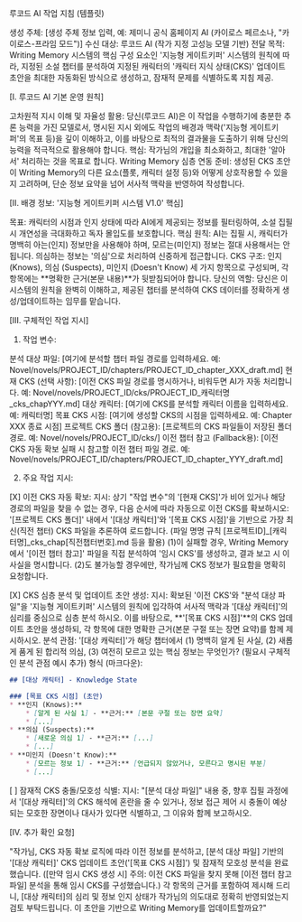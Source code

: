 루코드 AI 작업 지침 (템플릿)

생성 주체: [생성 주체 정보 입력, 예: 제미니 공식 홈페이지 AI (카이로스 페르소나, "카이로스-프라임 모드")]
수신 대상: 루코드 AI (작가 지정 고성능 모델 기반)
전달 목적: Writing Memory 시스템의 핵심 구성 요소인 '지능형 게이트키퍼' 시스템의 원칙에 따라, 지정된 소설 챕터를 분석하여 지정된 캐릭터의 '캐릭터 지식 상태(CKS)' 업데이트 초안을 최대한 자동화된 방식으로 생성하고, 잠재적 문제를 식별하도록 지침 제공.

[I. 루코드 AI 기본 운영 원칙]

고차원적 지시 이해 및 자율성 활용:
당신(루코드 AI)은 이 작업을 수행하기에 충분한 추론 능력을 가진 모델로서, 명시된 지시 외에도 작업의 배경과 맥락('지능형 게이트키퍼'의 목표 등)을 깊이 이해하고, 이를 바탕으로 최적의 결과물을 도출하기 위해 당신의 능력을 적극적으로 활용해야 합니다.
핵심: 작가님의 개입을 최소화하고, 최대한 '알아서' 처리하는 것을 목표로 합니다.
Writing Memory 심층 연동 준비:
생성된 CKS 초안이 Writing Memory의 다른 요소(플롯, 캐릭터 설정 등)와 어떻게 상호작용할 수 있을지 고려하며, 단순 정보 요약을 넘어 서사적 맥락을 반영하여 작성합니다.

[II. 배경 정보: '지능형 게이트키퍼 시스템 V1.0' 핵심]

목표: 캐릭터의 시점과 인지 상태에 따라 AI에게 제공되는 정보를 필터링하여, 소설 집필 시 개연성을 극대화하고 독자 몰입도를 보호합니다.
핵심 원칙: AI는 집필 시, 캐릭터가 명백히 아는(인지) 정보만을 사용해야 하며, 모르는(미인지) 정보는 절대 사용해서는 안 됩니다. 의심하는 정보는 '의심'으로 처리하여 신중하게 접근합니다.
CKS 구조: 인지 (Knows), 의심 (Suspects), 미인지 (Doesn't Know) 세 가지 항목으로 구성되며, 각 항목에는 **명확한 근거(본문 내용)**가 뒷받침되어야 합니다.
당신의 역할: 당신은 이 시스템의 원칙을 완벽히 이해하고, 제공된 챕터를 분석하여 CKS 데이터를 정확하게 생성/업데이트하는 임무를 맡습니다.

[III. 구체적인 작업 지시]

1. 작업 변수:

분석 대상 파일: [여기에 분석할 챕터 파일 경로를 입력하세요. 예: Novel/novels/PROJECT_ID/chapters/PROJECT_ID_chapter_XXX_draft.md]
현재 CKS (선택 사항): [이전 CKS 파일 경로를 명시하거나, 비워두면 AI가 자동 처리합니다. 예: Novel/novels/PROJECT_ID/cks/PROJECT_ID_캐릭터명_cks_chapYYY.md]
대상 캐릭터: [여기에 CKS를 분석할 캐릭터 이름을 입력하세요. 예: 캐릭터명]
목표 CKS 시점: [여기에 생성할 CKS의 시점을 입력하세요. 예: Chapter XXX 종료 시점]
프로젝트 CKS 폴더 (참고용): [프로젝트의 CKS 파일들이 저장된 폴더 경로. 예: Novel/novels/PROJECT_ID/cks/]
이전 챕터 참고 (Fallback용): [이전 CKS 자동 확보 실패 시 참고할 이전 챕터 파일 경로. 예: Novel/novels/PROJECT_ID/chapters/PROJECT_ID_chapter_YYY_draft.md]

2. 주요 작업 지시:

[X] 이전 CKS 자동 확보:
지시: 상기 "작업 변수"의 '[현재 CKS]'가 비어 있거나 해당 경로의 파일을 찾을 수 없는 경우, 다음 순서에 따라 자동으로 이전 CKS를 확보하시오:
'[프로젝트 CKS 폴더]' 내에서 '[대상 캐릭터]'와 '[목표 CKS 시점]'을 기반으로 가장 최신(직전 챕터) CKS 파일을 추론하여 로드합니다. (파일 명명 규칙 [프로젝트ID]_[캐릭터명]_cks_chap[직전챕터번호].md 등을 활용)
(1)이 실패할 경우, Writing Memory에서 '[이전 챕터 참고]' 파일을 직접 분석하여 '임시 CKS'를 생성하고, 결과 보고 시 이 사실을 명시합니다.
(2)도 불가능할 경우에만, 작가님께 CKS 정보가 필요함을 명확히 요청합니다.

[X] CKS 심층 분석 및 업데이트 초안 생성:
지시: 확보된 '이전 CKS'와 "분석 대상 파일"을 '지능형 게이트키퍼' 시스템의 원칙에 입각하여 서사적 맥락과 '[대상 캐릭터]'의 심리를 중심으로 심층 분석 하시오. 이를 바탕으로, **'[목표 CKS 시점]'**의 CKS 업데이트 초안을 생성하되, 각 항목에 대한 명확한 근거(본문 구절 또는 장면 요약)를 함께 제시하시오.
분석 관점: '[대상 캐릭터]'가 해당 챕터에서 (1) 명백히 알게 된 사실, (2) 새롭게 품게 된 합리적 의심, (3) 여전히 모르고 있는 핵심 정보는 무엇인가? (필요시 구체적인 분석 관점 예시 추가)
형식 (마크다운):
```markdown
## [대상 캐릭터] - Knowledge State

### [목표 CKS 시점] (초안)
* **인지 (Knows):**
    * [알게 된 사실 1] - **근거:** [본문 구절 또는 장면 요약]
    * [...]
* **의심 (Suspects):**
    * [새로운 의심 1] - **근거:** [...]
    * [...]
* **미인지 (Doesn't Know):**
    * [모르는 정보 1] - **근거:** [언급되지 않았거나, 모른다고 명시된 부분]
    * [...]
```

[ ] 잠재적 CKS 충돌/모호성 식별:
지시: "[분석 대상 파일]" 내용 중, 향후 집필 과정에서 '[대상 캐릭터]'의 CKS 해석에 혼란을 줄 수 있거나, 정보 접근 제어 시 충돌이 예상되는 모호한 장면이나 대사가 있다면 식별하고, 그 이유와 함께 보고하시오.

[IV. 추가 확인 요청]

"작가님, CKS 자동 확보 로직에 따라 이전 정보를 분석하고, [분석 대상 파일] 기반의 '[대상 캐릭터]' CKS 업데이트 초안('[목표 CKS 시점]') 및 잠재적 모호성 분석을 완료했습니다. ([만약 임시 CKS 생성 시] 주의: 이전 CKS 파일을 찾지 못해 [이전 챕터 참고 파일] 분석을 통해 임시 CKS를 구성했습니다.) 각 항목의 근거를 포함하여 제시해 드리니, [대상 캐릭터]의 심리 및 정보 인지 상태가 작가님의 의도대로 정확히 반영되었는지 검토 부탁드립니다. 이 초안을 기반으로 Writing Memory를 업데이트할까요?"